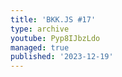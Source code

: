 ```yaml
---
title: 'BKK.JS #17'
type: archive
youtube: Pyp8IJbzLdo
managed: true
published: '2023-12-19'
---
```

